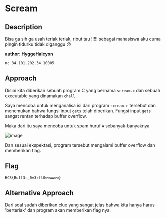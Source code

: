 # Scream
## Description
Bisa ga sih ga usah teriak teriak, ribut tau !!!!!
sebagai mahasiswa aku cuma pingin tidurku tidak diganggu 😞

**author: HyggeHalcyon**

`nc 34.101.202.34 10005`

## Approach
Disini kita diberikan sebuah program C yang bernama `scream.c` dan sebuah executable yang dinamakan `chall`

Saya mencoba untuk menganalisa isi dari program `scream.c` tersebut dan menemukan bahwa fungsi input `gets` telah diberikan. Fungsi input `gets` sangat rentan terhadap buffer overflow.

Maka dari itu saya mencoba untuk spam huruf `A` sebanyak-banyaknya 

![image](https://github.com/miraicantsleep/ctf-writeups/assets/29684003/41100374-8101-47b2-bb42-ff47f7b05049)

Dan sesuai ekspektasi, program tersebut mengalami buffer overflow dan memberikan flag.

## Flag
```
HCS{Buff3r_0v3rfl0wwwwww}
```

## Alternative Approach
Dari soal sudah diberikan clue yang sangat jelas bahwa kita hanya harus 'berteriak' dan program akan memberikan flag nya.
